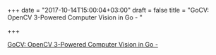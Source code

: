 +++
date = "2017-10-14T15:00:04+03:00"
draft = false
title = "GoCV: OpenCV 3-Powered Computer Vision in Go - "

+++

<p><a href="http://gocv.io/">GoCV: OpenCV 3-Powered Computer Vision in Go - </a></p>
